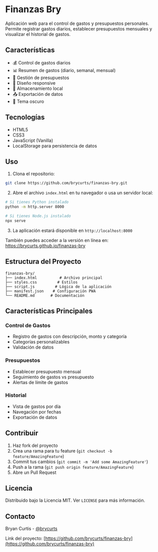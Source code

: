 # Finanzas Bry

Aplicación web para el control de gastos y presupuestos personales. Permite registrar gastos diarios, establecer presupuestos mensuales y visualizar el historial de gastos.

## Características

- 💰 Control de gastos diarios
- 📊 Resumen de gastos (diario, semanal, mensual)
- 🎯 Gestión de presupuestos
- 📱 Diseño responsive
- 💾 Almacenamiento local
- 📤 Exportación de datos
- 🌙 Tema oscuro

## Tecnologías

- HTML5
- CSS3
- JavaScript (Vanilla)
- LocalStorage para persistencia de datos

## Uso

1. Clona el repositorio:
```bash
git clone https://github.com/brycurts/finanzas-bry.git
```

2. Abre el archivo `index.html` en tu navegador o usa un servidor local:
```bash
# Si tienes Python instalado
python -m http.server 8000

# Si tienes Node.js instalado
npx serve
```

3. La aplicación estará disponible en `http://localhost:8000`

También puedes acceder a la versión en línea en: https://brycurts.github.io/finanzas-bry

## Estructura del Proyecto

```
finanzas-bry/
├── index.html          # Archivo principal
├── styles.css         # Estilos
├── script.js         # Lógica de la aplicación
├── manifest.json    # Configuración PWA
└── README.md       # Documentación
```

## Características Principales

### Control de Gastos
- Registro de gastos con descripción, monto y categoría
- Categorías personalizables
- Validación de datos

### Presupuestos
- Establecer presupuesto mensual
- Seguimiento de gastos vs presupuesto
- Alertas de límite de gastos

### Historial
- Vista de gastos por día
- Navegación por fechas
- Exportación de datos

## Contribuir

1. Haz fork del proyecto
2. Crea una rama para tu feature (`git checkout -b feature/AmazingFeature`)
3. Commit tus cambios (`git commit -m 'Add some AmazingFeature'`)
4. Push a la rama (`git push origin feature/AmazingFeature`)
5. Abre un Pull Request

## Licencia

Distribuido bajo la Licencia MIT. Ver `LICENSE` para más información.

## Contacto

Bryan Curtis - [@brycurts](https://github.com/brycurts)

Link del proyecto: [https://github.com/brycurts/finanzas-bry](https://github.com/brycurts/finanzas-bry) 